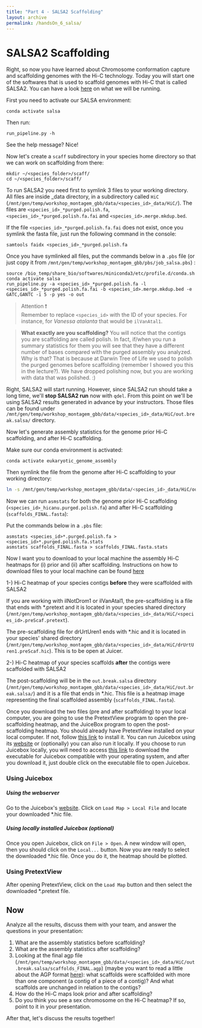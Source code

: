 ```yaml
---
title: "Part 4 - SALSA2 Scaffolding"
layout: archive
permalink: /handsOn_6_salsa/
---
```



# SALSA2 Scaffolding

Right, so now you have learned about Chromosome conformation capture and scaffolding genomes with the Hi-C technology. Today you will start one of the softwares that is used to scaffold genomes with Hi-C that is called SALSA2. You can have a look [here](https://github.com/marbl/SALSA) on what we will be running. 

First you need to activate our SALSA environment:

```console
conda activate salsa  
```

Then run:

```console  
run_pipeline.py -h
``` 

See the help message? Nice! 

Now let's create a `scaff` subdirectory in your species home directory so that we can work on scaffolding from there:

```console  
mkdir ~/<species_folder>/scaff/
cd ~/<species_folder>/scaff/  
```

To run SALSA2 you need first to symlink 3 files to your working directory. All files are inside <species>_data directory, in a subdirectory called `HiC` (`/mnt/gen/temp/workshop_montagem_gbb/data/<species_id>_data/HiC/`). The files are `<species_id>_*purged.polish.fa`, `<species_id>_*purged.polish.fa.fai` and `<species_id>.merge.mkdup.bed`. 

If the file `<species_id>_*purged.polish.fa.fai` does not exist, once you symlink the fasta file, just run the following command in the console:
```console  
samtools faidx <species_id>_*purged.polish.fa
```


Once you have symlinked all files, put the commands below in a `.pbs` file (or just copy it from `/mnt/gen/temp/workshop_montagem_gbb/pbs/job_salsa.pbs`) :

```console
source /bio_temp/share_bio/softwares/miniconda3/etc/profile.d/conda.sh
conda activate salsa
run_pipeline.py -a <species_id>_*purged.polish.fa -l <species_id>_*purged.polish.fa.fai -b <species_id>.merge.mkdup.bed -e GATC,GANTC -i 5 -p yes -o out
``` 

> Attention :exclamation:  
> Remember to replace `<species_id>` with the ID of your species. For instance, for *Vanessa atalanta* that would be `ilVanAtal1`.


> **What exactly are you scaffolding?**
> You will notice that the contigs you are scaffolding are called polish. In fact, if/when you run a summary statistics for them you will see that they have a different number of bases compared with the purged assembly you analyzed. Why is that? That is because at Darwin Tree of Life we used to polish the purged genomes before scaffolding (remember I showed you this in the lecture?). We have dropped polishing now, but you are working with data that was polished. :) 

Right, SALSA2 will start running. However, since SALSA2 run should take a long time, we'll **stop SALSA2 run** now with `qdel`. From this point on we'll be using SALSA2 results generated in advance by your instructors. Those files can be found under `/mnt/gen/temp/workshop_montagem_gbb/data/<species_id>_data/HiC/out.break.salsa/` directory. 

Now let's generate assembly statistics for the genome prior Hi-C scaffolding, and after Hi-C scaffolding. 

Make sure our conda environment is activated:  
```  
conda activate eukaryotic_genome_assembly  
```

Then symlink the file from the genome after Hi-C scaffolding to your working directory:  
```bash  
ln -s /mnt/gen/temp/workshop_montagem_gbb/data/<species_id>_data/HiC/out.break.salsa/scaffolds_FINAL.fasta.gz .
```

Now we can run `asmstats` for both the genome prior Hi-C scaffolding (`<species_id>_hicanu.purged.polish.fa`) and after Hi-C scaffolding (`scaffolds_FINAL.fasta`):

Put the commands below in a `.pbs` file:
```console  
asmstats <species_id>*.purged.polish.fa > <species_id>*.purged.polish.fa.stats
asmstats scaffolds_FINAL.fasta > scaffolds_FINAL.fasta.stats
``` 

Now I want you to download to your local machine the assembly Hi-C heatmaps for (i) prior and (ii) after scaffolding.
Instructions on how to download files to your local machine can be found [here](https://itvgenomics.github.io/gbb_montagem_workshop/logging_on/)

1-) Hi-C heatmap of your species contigs **before** they were scaffolded with SALSA2

If you are working with ilNotDrom1 or ilVanAtal1, the pre-scaffolding is a file that ends with \*.pretext and it is located in your species shared directory (`/mnt/gen/temp/workshop_montagem_gbb/data/<species_id>_data/HiC/<species_id>.preScaf.pretext`). 

The pre-scaffolding file for drUrtUren1 ends with \*.hic and it is located in your species' shared directory (`/mnt/gen/temp/workshop_montagem_gbb/data/<species_id>_data/HiC/drUrtUren1.preScaf.hic`). This is to be open at Juicer.

2-) Hi-C heatmap of your species scaffolds **after** the contigs were scaffolded with SALSA2

The post-scaffolding will be in the `out.break.salsa` directory (`/mnt/gen/temp/workshop_montagem_gbb/data/<species_id>_data/HiC/out.break.salsa/`) and it is a file that ends in \*.hic. This file is a heatmap image representing the final scaffolded assembly (`scaffolds_FINAL.fasta`).

Once you download the two files (pre and after scaffolding) to your local computer, you are going to use the PretextView program to open the pre-scaffolding heatmap, and the JuiceBox program to open the post-scaffolding heatmap. You should already have PretextView installed on your local computer. If not, follow [this link](https://itvgenomics.github.io/gbb_montagem_workshop/pretextView_installation/) to install it. You can run Juicebox using its [website](https://www.aidenlab.org/juicebox/) or (optionally) you can also run it locally. If you choose to run Juicebox locally, you will need to access [this link](https://github.com/aidenlab/Juicebox/wiki/Download) to download the executable for Juicebox compatible with your operating system, and after you download it, just double click on the executable file to open Juicebox.

### Using Juicebox  
##### Using the webserver
Go to the Juicebox's [website](https://www.aidenlab.org/juicebox/). Click on `Load Map > Local File` and locate your downloaded \*.hic file.

##### Using locally installed Juicebox (optional)
Once you open Juicebox, click on `File > Open`. A new window will open, then you should click on the `Local...` button. Now you are ready to select the downloaded \*.hic file. Once you do it, the heatmap should be plotted. 

### Using PretextView
After opening PretextView, click on the `Load Map` button and then select the downloaded \*.pretext file.

## Now 
Analyze all the results, discuss them with your team, and answer the questions in your presentation:

1. What are the assembly statistics before scaffolding?
2. What are the assembly statistics after scaffolding?
3. Looking at the final agp file (`/mnt/gen/temp/workshop_montagem_gbb/data/<species_id>_data/HiC/out.break.salsa/scaffolds_FINAL.agp`) (maybe you want to read a little about the AGP format [here](https://www.ncbi.nlm.nih.gov/assembly/agp/AGP_Specification/)): what scaffolds were scaffolded with more than one component (a contig of a piece of a contig)? And what scaffolds are unchanged in relation to the contigs?
4. How do the Hi-C maps look prior and after scaffolding?
5. Do you think you see a sex chromosome on the Hi-C heatmap? If so, point to it in your presentation.

After that, let's discuss the results together!

